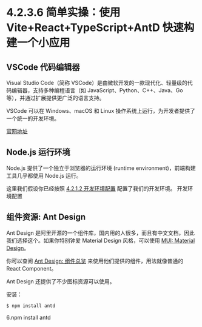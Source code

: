 # 4.2.3.6 简单实操：使用 Vite+React+TypeScript+AntD 快速构建一个小应用

## VSCode 代码编辑器

Visual Studio Code（简称 VSCode）是由微软开发的一款现代化、轻量级的代码编辑器，支持多种编程语言（如 JavaScript、Python、C++、Java、Go 等），并通过扩展提供更广泛的语言支持。

VSCode 可以在 Windows、macOS 和 Linux 操作系统上运行，为开发者提供了一个统一的开发环境。

[官网地址](https://code.visualstudio.com/) 

## Node.js 运行环境

Node.js 提供了一个独立于浏览器的运行环境 (runtime environment)，前端构建工具几乎都使用 Node.js 运行。

这里我们假设你已经按照 [4.2.1.2 开发环境配置](../4.2.1%20导读模块/4.2.1.2%20开发环境配置.md) 配置了我们的开发环境。
开发环境配置

## 组件资源: Ant Design

Ant Design 是阿里开源的一个组件库，国内用的人很多，而且有中文文档，因此我们选择这个。如果你特别钟爱 Material Design 风格，可以使用 [MUI: Material Design](https://mui.com/material-ui/)。

你可以查阅 [Ant Design: 组件总览](https://ant.design/components/overview-cn/) 来使用他们提供的组件，用法就像普通的 React Component。

Ant Design 还提供了不少图标资源可以使用。

安装：

``` bash
$ npm install antd
```
6.npm install antd

